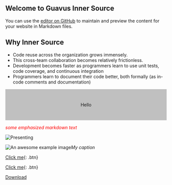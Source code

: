 ## Welcome to Guavus Inner Source 
You can use the [editor on GitHub](https://github.com/jyotsna-talwani-guavus/jyotsna-talwani-guavus.github.io/edit/master/README.md) to maintain and preview the content for your website in Markdown files.

## Why Inner Source

* Code reuse across the organization grows immensely.
* This cross-team collaboration becomes relatively frictionless. 
* Development becomes faster as programmers learn to use unit tests, code coverage, and continuous integration
* Programmers learn to document their code better, both formally (as in-code comments and documentation) 

<div style="background-color:rgb(192, 192, 192); text-align:center; vertical-align: middle; padding:40px 0;">
 Hello
</div>

<span style="color:red"> *some emphasized markdown text* </span>

![Presenting](https://www.google.co.in/url?sa=i&source=images&cd=&cad=rja&uact=8&ved=2ahUKEwjIm6DupJrcAhVKP48KHf10BQ4QjRx6BAgBEAU&url=https%3A%2F%2Fguavus.com%2Fproducts%2Fguavus-reflex-platform%2F&psig=AOvVaw3aFpx7xUZ1JrVrg5V_lXmI&ust=1531509816776388)

<!-- background: #f39b12 -->
<!-- color: #fff -->
<!-- font: frutiger -->

![An awesome example image](https://github.com/jyotsna-talwani-guavus/jyotsna-talwani-guavus.github.io/docs/images.jpeg)*My caption*

[Click me](http://techpubs.ggn.in.guavus.com/OnlineHelp/ReflexPlatform/Launch%20Dashboard/Index.html){: .btn}

[Click me](https://github.com/Guavus/tp-demo){: .btn}
 </div>

<a href="https://github.com/pages-themes/time-machine/zipball/master" class="download-button zip"><span>Download</span></a>

